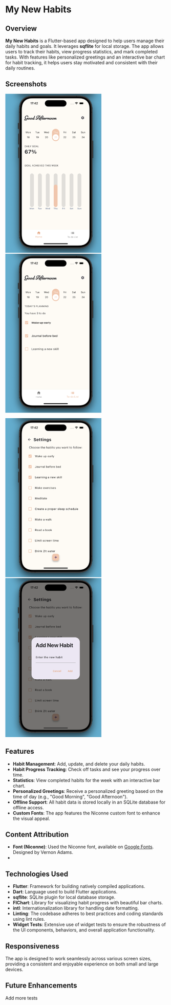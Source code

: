 # My New Habits

## Overview

**My New Habits** is a Flutter-based app designed to help users manage their daily habits and goals. It leverages **sqflite** for local storage. The app allows users to track their habits, view progress statistics, and mark completed tasks. With features like personalized greetings and an interactive bar chart for habit tracking, it helps users stay motivated and consistent with their daily routines.

## Screenshots

<img src="img/img-1.png" width=300 /> <img src="img/img-2.png" width=300 /> 

<img src="img/img-3.png" width=300 /> <img src="img/img-4.png" width=300 /> 

## Features

- **Habit Management**: Add, update, and delete your daily habits.
- **Habit Progress Tracking**: Check off tasks and see your progress over time.
- **Statistics**: View completed habits for the week with an interactive bar chart.
- **Personalized Greetings**: Receive a personalized greeting based on the time of day (e.g., "Good Morning", "Good Afternoon").
- **Offline Support**: All habit data is stored locally in an SQLite database for offline access.
- **Custom Fonts**: The app features the Niconne custom font to enhance the visual appeal.

## Content Attribution

- **Font (Niconne)**: Used the Niconne font, available on [Google Fonts](https://fonts.google.com/specimen/Niconne). Designed by Vernon Adams.
- 
## Technologies Used

- **Flutter**: Framework for building natively compiled applications.
- **Dart**: Language used to build Flutter applications.
- **sqflite**: SQLite plugin for local database storage.
- **FlChart**: Library for visualizing habit progress with beautiful bar charts.
- **intl**: Internationalization library for handling date formatting.
- **Linting**: The codebase adheres to best practices and coding standards using lint rules.
- **Widget Tests**: Extensive use of widget tests to ensure the robustness of the UI components, behaviors, and overall application functionality.

## Responsiveness

The app is designed to work seamlessly across various screen sizes, providing a consistent and enjoyable experience on both small and large devices.

## Future Enhancements

Add more tests